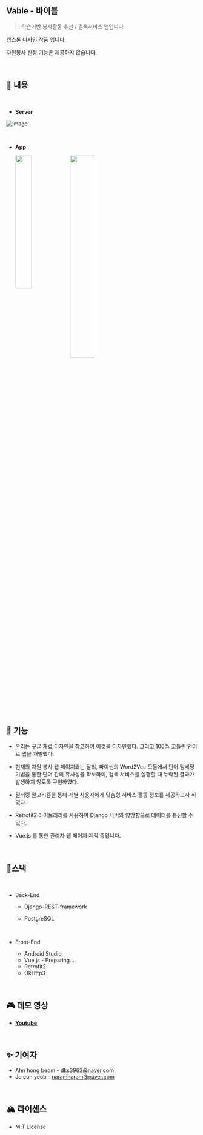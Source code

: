 ## Vable - 바이블

> 학습기반 봉사활동 추천 / 검색서비스 앱입니다

캡스톤 디자인 작품 입니다.

자원봉사 신청 기능은 제공하지 않습니다.

<br>

## 🎯 내용

<br>

- **Server**

![image](https://user-images.githubusercontent.com/40753104/66038541-5c94aa00-e54d-11e9-9aa4-1f9c2d16b730.png)

<br>

- **App**

  <img src="https://user-images.githubusercontent.com/40753104/66039834-ec882300-e550-11e9-92ce-63503e7971f4.png" style="float:left" width="30%"/>                      <img src="https://user-images.githubusercontent.com/40753104/66040505-8d2b1280-e552-11e9-9f2e-dff6ef951394.png" width="37%"/>

<br>

## 🚀 기능

- 우리는 구글 재료 디자인을 참고하여 이것을 디자인했다. 그리고 100% 코틀린 언어로 앱을 개발했다.

- 현재의 자원 봉사 웹 페이지와는 달리, 파이썬의 Word2Vec 모듈에서 단어 임베딩 기법을 통한 단어 간의 유사성을 확보하여, 검색 서비스를 실행할 때 누락된 결과가 발생하지 않도록 구현하였다.

- 필터링 알고리즘을 통해 개별 사용자에게 맞춤형 서비스 활동 정보를 제공하고자 하였다.
- Retrofit2 라이브러리를 사용하여 Django 서버와 양방향으로 데이터를 통신할 수 있다.
- Vue.js 를 통한 관리자 웹 페이지 제작 중입니다. 

<br>

## 📍스택

<br>

- Back-End

  - Django-REST-framework

  - PostgreSQL

    <br>

- Front-End
  - Android Studio
  - Vue.js - Preparing...
  - Retrofit2
  - OkHttp3

<br>

## 🎮 데모 영상

- **[Youtube](https://youtu.be/SLI1QrnsAAU)**

  <br>

  

## ✨ 기여자

- Ahn hong beom - dks3963@naver.com
- Jo eun yeob -  naramharam@naver.com

<br>

## 🏔 라이센스

- MIT License